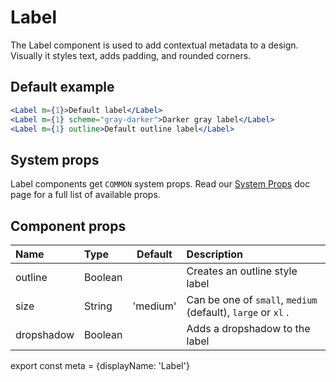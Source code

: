 # Label

The Label component is used to add contextual metadata to a design. Visually it styles text, adds padding, and rounded corners.

## Default example

```.jsx
<Label m={1}>Default label</Label>
<Label m={1} scheme="gray-darker">Darker gray label</Label>
<Label m={1} outline>Default outline label</Label>
```

## System props

Label components get `COMMON` system props. Read our [System Props](/components/docs/system-props) doc page for a full list of available props.

## Component props

| Name | Type | Default | Description |
| :- | :- | :-: | :- |
| outline | Boolean | | Creates an outline style label |
| size | String | 'medium' | Can be one of `small`, `medium` (default), `large` or `xl` .
| dropshadow | Boolean | | Adds a dropshadow to the label |

export const meta = {displayName: 'Label'}
